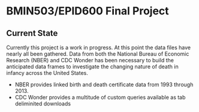 # BMIN503/EPID600 Final Project

## Current State
Currently this project is a work in progress. At this point the data files have nearly all been gathered. Data from both the National Bureau of Economic Research (NBER) and CDC Wonder has been necessary to build the anticipated data frames to investigate the changing nature of death in infancy across the United States.

- NBER provides linked birth and death certificate data from 1993 through 2013.
- CDC Wonder provides a multitude of custom queries available as tab deliminited downloads 

